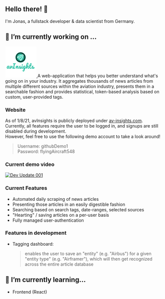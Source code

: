 ## Hello there! 👋
I'm Jonas, a fullstack developer & data scientist from Germany.

## 🔭 I’m currently working on ...
<a href="https://av-insights.com" target="_blank" rel="noreferrer">
<img src="./avInsights_logo.png" alt="avInsights" width="100" href="https://av-insights.com">
</a>
A web-application that helps you better understand what's going on in your industry.
It aggregates thousands of news articles from multiple different sources within the aviation industry, presents them in a searchable fashion and provides statistical, token-based analysis based on custom, user-provided tags.

### Website
As of 1/8/21, avInsights is publicly deployed under [av-insights.com](https://av-insights.com). Currently, all features require the user to be logged in, and signups are still disabled during development. <br>However, feel free to use the following demo account to take a look around!
> Username: githubDemo1<br>
> Password: flyingAircraft548

### Current demo video
[![Dev Update 001](http://img.youtube.com/vi/2dj04mvWEcc/0.jpg)](https://www.youtube.com/watch?v=2dj04mvWEcc "Dev Update 001")

### Current Features
- Automated daily scraping of news articles
- Presenting those articles in an easily digestible fashion
- Searching based on search tags, date-ranges, selected sources
- "Hearting" / saving articles on a per-user basis
- Fully managed user-authentication

### Features in development
- Tagging dashboard:
  > enables the user to save an "entity" (e.g. "Airbus") for a given "entity type" (e.g. "Airframer"), which will then get recognized across the entire article database

## 🌱 I’m currently learning...
- Frontend (React)

<!--
**JonasRoo/JonasRoo** is a ✨ _special_ ✨ repository because its `README.md` (this file) appears on your GitHub profile.

Here are some ideas to get you started:

- 🔭 I’m currently working on ...
- 🌱 I’m currently learning ...
- 👯 I’m looking to collaborate on ...
- 🤔 I’m looking for help with ...
- 💬 Ask me about ...
- 📫 How to reach me: ...
- 😄 Pronouns: ...
- ⚡ Fun fact: ...
-->
